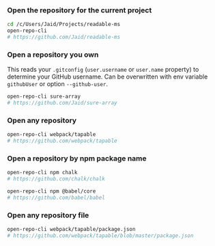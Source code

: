 ### Open the repository for the current project
```bash
cd /c/Users/Jaid/Projects/readable-ms
open-repo-cli
# https://github.com/Jaid/readable-ms
```
### Open a repository you own

This reads your `.gitconfig` (`user.username` or `user.name` property) to determine your GitHub username. Can be overwritten with env variable `githubUser` or option `--github-user`.

```bash
open-repo-cli sure-array
# https://github.com/Jaid/sure-array
```

### Open any repository

```bash
open-repo-cli webpack/tapable
# https://github.com/webpack/tapable
```

### Open a repository by npm package name

```bash
open-repo-cli npm chalk
# https://github.com/chalk/chalk

open-repo-cli npm @babel/core
# https://github.com/babel/babel
```

### Open any repository file

```bash
open-repo-cli webpack/tapable/package.json
# https://github.com/webpack/tapable/blob/master/package.json
```